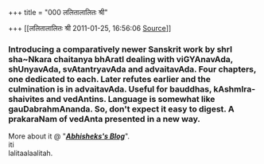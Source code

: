 +++
title = "000 ललितालालितः श्री"

+++
[[ललितालालितः श्री	2011-01-25, 16:56:06 [Source](https://groups.google.com/g/samskrita/c/y4h4VSACmRU)]]



###  Introducing a comparatively newer Sanskrit work by shrI sha\~Nkara chaitanya bhAratI dealing with viGYAnavAda, shUnyavAda, svAtantryavAda and advaitavAda. Four chapters, one dedicated to each. Later refutes earlier and the culmination is in advaitavAda. Useful for bauddhas, kAshmIra-shaivites and vedAntins. Language is somewhat like gauDabrahmAnanda. So, don't expect it easy to digest.  A prakaraNam of vedAnta presented in a new way.

More about it @ "***[Abhisheks's Blog](http://bit.ly/g9momp)***".  
iti  
lalitaalaalitah.  
  

